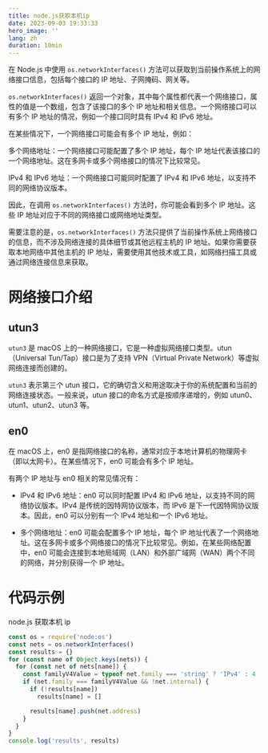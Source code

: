 ```yaml
---
title: node.js获取本机ip
date: 2023-09-03 19:33:33
hero_image: ''
lang: zh
duration: 10min
---
```


在 Node.js 中使用 `os.networkInterfaces()` 方法可以获取到当前操作系统上的网络接口信息，包括每个接口的 IP 地址、子网掩码、网关等。

`os.networkInterfaces()` 返回一个对象，其中每个属性都代表一个网络接口，属性的值是一个数组，包含了该接口的多个 IP 地址和相关信息。一个网络接口可以有多个 IP 地址的情况，例如一个接口同时具有 IPv4 和 IPv6 地址。

在某些情况下，一个网络接口可能会有多个 IP 地址，例如：

多个网络地址：一个网络接口可能配置了多个 IP 地址，每个 IP 地址代表该接口的一个网络地址。这在多网卡或多个网络接口的情况下比较常见。

IPv4 和 IPv6 地址：一个网络接口可能同时配置了 IPv4 和 IPv6 地址，以支持不同的网络协议版本。

因此，在调用 `os.networkInterfaces()` 方法时，你可能会看到多个 IP 地址。这些 IP 地址对应于不同的网络接口或网络地址类型。

需要注意的是，`os.networkInterfaces()` 方法只提供了当前操作系统上网络接口的信息，而不涉及网络连接的具体细节或其他远程主机的 IP 地址。如果你需要获取本地网络中其他主机的 IP 地址，需要使用其他技术或工具，如网络扫描工具或通过网络连接信息来获取。

# 网络接口介绍

## utun3

`utun3` 是 macOS 上的一种网络接口，它是一种虚拟网络接口类型。utun（Universal Tun/Tap）接口是为了支持 VPN（Virtual Private Network）等虚拟网络连接而创建的。

`utun3` 表示第三个 utun 接口，它的确切含义和用途取决于你的系统配置和当前的网络连接状态。一般来说，utun 接口的命名方式是按顺序递增的，例如 utun0、utun1、utun2、utun3 等。

## en0

在 macOS 上，en0 是指网络接口的名称，通常对应于本地计算机的物理网卡（即以太网卡）。在某些情况下，en0 可能会有多个 IP 地址。

有两个 IP 地址与 en0 相关的常见情况有：

- IPv4 和 IPv6 地址：en0 可以同时配置 IPv4 和 IPv6 地址，以支持不同的网络协议版本。IPv4 是传统的因特网协议版本，而 IPv6 是下一代因特网协议版本。因此，en0 可以分别有一个 IPv4 地址和一个 IPv6 地址。

- 多个网络地址：en0 可能会配置多个 IP 地址，每个 IP 地址代表了一个网络地址。这在多网卡或多个网络接口的情况下比较常见。例如，在某些网络配置中，en0 可能会连接到本地局域网（LAN）和外部广域网（WAN）两个不同的网络，并分别获得一个 IP 地址。

# 代码示例

node.js 获取本机 ip

```js
const os = require('node:os')
const nets = os.networkInterfaces()
const results = {}
for (const name of Object.keys(nets)) {
  for (const net of nets[name]) {
    const familyV4Value = typeof net.family === 'string' ? 'IPv4' : 4
    if (net.family === familyV4Value && !net.internal) {
      if (!results[name])
        results[name] = []

      results[name].push(net.address)
    }
  }
}
console.log('results', results)
```
